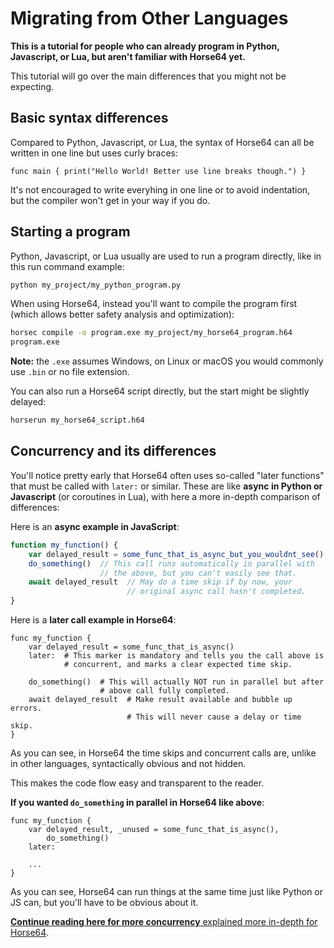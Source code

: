 
<!-- For license of this file, see LICENSE.md in the base dir. -->

Migrating from Other Languages
==============================

**This is a tutorial for people who can already program in
Python, Javascript, or Lua, but aren't familiar with Horse64 yet.**

This tutorial will go over the main differences that you might
not be expecting.


Basic syntax differences
------------------------

Compared to Python, Javascript, or Lua, the syntax of Horse64
can all be written in one line but uses curly braces:

  ```Horse64
  func main { print("Hello World! Better use line breaks though.") }
  ```

It's not encouraged to write everyhing in one line or to avoid
indentation, but the compiler won't get in your way if you do.


Starting a program
------------------

Python, Javascript, or Lua usually are used to run a program
directly, like in this run command example:

```bash
python my_project/my_python_program.py
```

When using Horse64, instead you'll want to compile the program
first (which allows better safety analysis and optimization):

```bash
horsec compile -o program.exe my_project/my_horse64_program.h64
program.exe
```

**Note:** the `.exe` assumes Windows, on Linux or macOS you
would commonly use `.bin` or no file extension.

You can also run a Horse64 script directly, but the start
might be slightly delayed:

```bash
horserun my_horse64_script.h64
```


Concurrency and its differences
-------------------------------

You'll notice pretty early that Horse64 often uses so-called
"later functions" that must be called with `later:` or similar.
These are like **async in Python or Javascript** (or coroutines
in Lua), with here a more in-depth comparison of differences:

Here is an **async example in JavaScript**:

```JavaScript
function my_function() {
    var delayed_result = some_func_that_is_async_but_you_wouldnt_see()
    do_something()  // This call runs automatically in parallel with
                    // the above, but you can't easily see that.
    await delayed_result  // May do a time skip if by now, your
                          // original async call hasn't completed.
}
```

Here is a **later call example in Horse64**:

```Horse64
func my_function {
    var delayed_result = some_func_that_is_async()
    later:  # This marker is mandatory and tells you the call above is
            # concurrent, and marks a clear expected time skip.

    do_something()  # This will actually NOT run in parallel but after
                    # above call fully completed.
    await delayed_result  # Make result available and bubble up errors.
                          # This will never cause a delay or time skip.
}
```

As you can see, in Horse64 the time skips and concurrent calls are,
unlike in other languages, syntactically obvious and not hidden.

This makes the code flow easy and transparent to the reader.

**If you wanted `do_something` in parallel in Horse64 like above**:

```Horse64
func my_function {
    var delayed_result, _unused = some_func_that_is_async(),
        do_something()
    later:

    ...
}
```

As you can see, Horse64 can run things at the same time just like
Python or JS can, but you'll have to be obvious about it.

[**Continue reading here for more concurrency** explained
more in-depth for Horse64](/docs/Concurrency.md).

